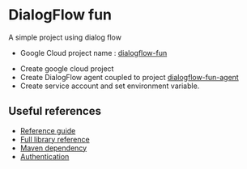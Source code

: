 # DialogFlow fun

A simple project using dialog flow

- Google Cloud project name : [dialogflow-fun](https://console.cloud.google.com/apis/library?project=dialogflow-fun)

* Create google cloud project
* Create DialogFlow agent coupled to project [dialogflow-fun-agent](https://dialogflow.cloud.google.com/#/agent/ac522b80-e75b-40cd-9493-269fbb4ef634/intents)
* Create service account and set environment variable.

## Useful references

- [Reference guide](https://cloud.google.com/dialogflow/docs/reference/libraries/java)
- [Full library reference](https://googleapis.dev/java/google-cloud-clients/latest/index.html?com/google/cloud/dialogflow/v2/package-summary.html)
- [Maven dependency](https://search.maven.org/artifact/com.google.cloud/google-cloud-dialogflow/0.114.0-alpha/jar)
- [Authentication](https://cloud.google.com/docs/authentication/getting-started)

